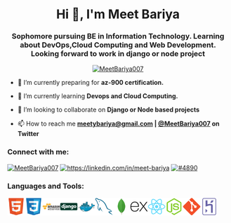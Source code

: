 <h1 align="center">Hi 👋, I'm Meet Bariya</h1>
<h3 align="center">Sophomore pursuing BE in Information Technology. Learning about DevOps,Cloud Computing and Web Development. Looking forward to work in django or node project</h3>


<p align="center"> <a href="https://twitter.com/MeetBariya007" target="blank"><img src="https://img.shields.io/twitter/follow/MeetBariya007?logo=twitter&style=for-the-badge" alt="MeetBariya007" /></a> </p>

- 🔭 I’m currently preparing for **az-900 certification.**

- 🌱 I’m currently learning **Devops and Cloud Computing.**

- 👯 I’m looking to collaborate on **Django or Node based projects**

- 📫 How to reach me **meetybariya@gmail.com | <a href="https://twitter.com/MeetBariya007">@MeetBariya007</a> on Twitter**



<h3 align="left">Connect with me:</h3>
<p align="left">
<a href="https://twitter.com/MeetBariya007" target="blank"><img align="center" src="https://cdn.jsdelivr.net/npm/simple-icons@3.0.1/icons/twitter.svg" alt="MeetBariya007" height="30" width="40" /></a>
<a href="https://linkedin.com/in/meet-bariya" target="blank"><img align="center" src="https://cdn.jsdelivr.net/npm/simple-icons@3.0.1/icons/linkedin.svg" alt="https://linkedin.com/in/meet-bariya" height="30" width="40" /></a>
<a href="https://discord.gg/#4890" target="blank"><img align="center" src="https://cdn.jsdelivr.net/npm/simple-icons@3.0.1/icons/discord.svg" alt="#4890" height="30" width="40" /></a>
</p>

<h3 align="left">Languages and Tools:</h3>

<img align="left" alt="HTML5" width="40px" src="https://github.com/devicons/devicon/blob/master/icons/html5/html5-original.svg">
<img align="left" alt="CSS3" width="40px" src="https://github.com/devicons/devicon/blob/master/icons/css3/css3-original.svg">
<img align="left" alt="AWS" width="40px" src="https://github.com/devicons/devicon/blob/master/icons/amazonwebservices/amazonwebservices-original-wordmark.svg">
<img align="left" alt="Django" width="40px" src="https://github.com/devicons/devicon/blob/master/icons/django/django-original.svg">
<img align="left" alt="Docker" width="40px" src="https://github.com/devicons/devicon/blob/master/icons/docker/docker-original.svg">
<img align="left" alt="MySQL" width="40px" src="https://github.com/devicons/devicon/blob/master/icons/mysql/mysql-original.svg">
<img align="left" alt="MongoDB" width="40px" src="https://github.com/devicons/devicon/blob/master/icons/mongodb/mongodb-original.svg">
<img align="left" alt="Express" width="40px" src="https://github.com/devicons/devicon/blob/master/icons/express/express-original.svg">
<img align="left" alt="React" width="40px" src="https://github.com/devicons/devicon/blob/master/icons/react/react-original.svg">
<img align="left" alt="Node" width="40px" src="https://github.com/devicons/devicon/blob/master/icons/nodejs/nodejs-original.svg">
<img align="left" alt="Git" width="40px" src="https://github.com/devicons/devicon/blob/master/icons/git/git-original.svg">
<img align="left" alt="Heroku" width="40px" src="https://github.com/devicons/devicon/blob/master/icons/heroku/heroku-original.svg">
